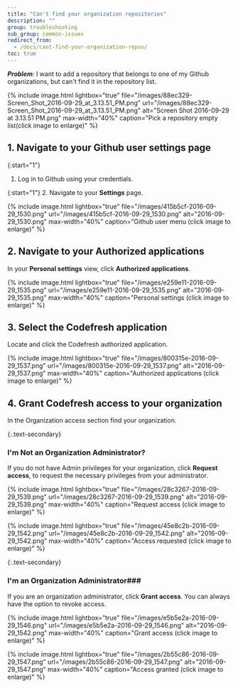 ```yaml
---
title: "Can't find your organization repositories"
description: ""
group: troubleshooting
sub_group: common-issues
redirect_from:
  - /docs/cant-find-your-organization-repos/
toc: true
---
```

***Problem***: I want to add a repository that belongs to one of my Github organizations, but can't find it in the repository list.

{% include 
image.html 
lightbox="true" 
file="/images/88ec329-Screen_Shot_2016-09-29_at_3.13.51_PM.png" 
url="/images/88ec329-Screen_Shot_2016-09-29_at_3.13.51_PM.png"
alt="Screen Shot 2016-09-29 at 3.13.51 PM.png" 
max-width="40%"
caption="Pick a repository empty list(click image to enlarge)"
%}

## 1. Navigate to your Github user settings page

{:start="1"}
1. Log in to Github using your credentials.

{:start="1"}
2. Navigate to your **Settings** page.

{% include 
image.html 
lightbox="true" 
file="/images/415b5cf-2016-09-29_1530.png" 
url="/images/415b5cf-2016-09-29_1530.png"
alt="2016-09-29_1530.png" 
max-width="40%"
caption="Github user menu (click image to enlarge)"
%}

## 2. Navigate to your Authorized applications
In your **Personal settings** view, click **Authorized applications**.

{% include 
image.html 
lightbox="true" 
file="/images/e259e11-2016-09-29_1535.png" 
url="/images/e259e11-2016-09-29_1535.png"
alt="2016-09-29_1535.png" 
max-width="40%"
caption="Personal settings (click image to enlarge)"
%}

## 3. Select the Codefresh application
Locate and click the Codefresh authorized application.

{% include 
image.html 
lightbox="true" 
file="/images/800315e-2016-09-29_1537.png" 
url="/images/800315e-2016-09-29_1537.png"
alt="2016-09-29_1537.png" 
max-width="40%"
caption="Authorized applications (click image to enlarge)"
%}

## 4. Grant Codefresh access to your organization
In the Organization access section find your organization.

{:.text-secondary}
### I'm Not an Organization Administrator?
If you do not have Admin privileges for your organization, click **Request access**, to request the necessary privileges from your administrator.

{% include 
image.html 
lightbox="true" 
file="/images/28c3267-2016-09-29_1539.png" 
url="/images/28c3267-2016-09-29_1539.png"
alt="2016-09-29_1539.png" 
max-width="40%"
caption="Request access (click image to enlarge)"
%}

{% include 
image.html 
lightbox="true" 
file="/images/45e8c2b-2016-09-29_1542.png" 
url="/images/45e8c2b-2016-09-29_1542.png"
alt="2016-09-29_1542.png" 
max-width="40%"
caption="Access requested (click image to enlarge)"
%}

{:.text-secondary}
### I'm an Organization Administrator###
If you are an organization administrator, click **Grant access**.
You can always have the option to revoke access.

{% include 
image.html 
lightbox="true" 
file="/images/e5b5e2a-2016-09-29_1546.png" 
url="/images/e5b5e2a-2016-09-29_1546.png"
alt="2016-09-29_1542.png" 
max-width="40%"
caption="Grant access (click image to enlarge)"
%}

{% include 
image.html 
lightbox="true" 
file="/images/2b55c86-2016-09-29_1547.png" 
url="/images/2b55c86-2016-09-29_1547.png"
alt="2016-09-29_1547.png" 
max-width="40%"
caption="Access granted (click image to enlarge)"
%}

